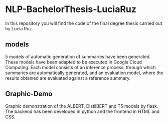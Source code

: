 # NLP-BachelorThesis-LuciaRuz
In this repository you will find the code of the final degree thesis carried out by Lucia Ruz.

## models
5 models of automatic generation of summaries have been generated. These models have been adapted to be executed in Google Cloud Computing. Each model consists of an inference process, through which summaries are automatically generated, and an evaluation model, where the results obtained are evaluated against a reference summary.

## Graphic-Demo
Graphic demonstration of the ALBERT, DistilBERT and T5 models by flask. The backend has been developed in python and the frontend in HTML and CSS.
